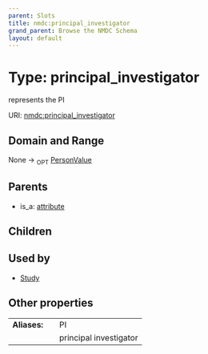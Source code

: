 ```yaml
---
parent: Slots
title: nmdc:principal_investigator
grand_parent: Browse the NMDC Schema
layout: default
---
```


# Type: principal_investigator


represents the PI

URI: [nmdc:principal_investigator](https://microbiomedata/meta/principal_investigator)

## Domain and Range

None ->  <sub>OPT</sub> [PersonValue](PersonValue.md)

## Parents

 *  is_a: [attribute](attribute.md)

## Children


## Used by

 * [Study](Study.md)

## Other properties

|  |  |  |
| --- | --- | --- |
| **Aliases:** | | PI |
|  | | principal investigator |

